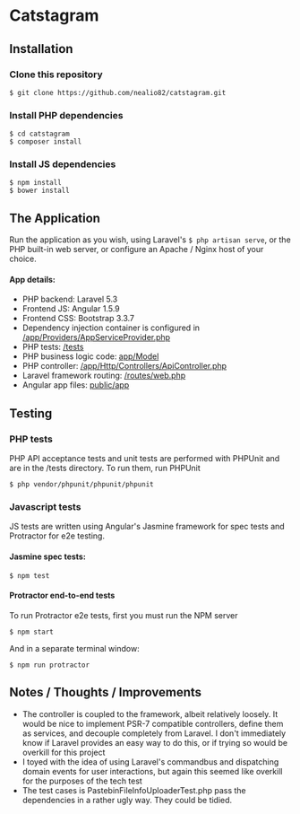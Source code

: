 # Catstagram

## Installation

### Clone this repository
    $ git clone https://github.com/nealio82/catstagram.git

### Install PHP dependencies
    $ cd catstagram
    $ composer install
    
### Install JS dependencies
    $ npm install
    $ bower install
    
## The Application

Run the application as you wish, using Laravel's ```$ php artisan serve```, or the PHP built-in web server, or configure an Apache / Nginx host of your choice.

#### App details:
- PHP backend: Laravel 5.3
- Frontend JS: Angular 1.5.9
- Frontend CSS: Bootstrap 3.3.7
- Dependency injection container is configured in [/app/Providers/AppServiceProvider.php](/app/Providers/AppServiceProvider.php)
- PHP tests: [/tests](/tests)
- PHP business logic code: [app/Model](app/Model)
- PHP controller: [/app/Http/Controllers/ApiController.php](/app/Http/Controllers/ApiController.php)
- Laravel framework routing: [/routes/web.php](/routes/web.php)
- Angular app files: [public/app](public/app)


## Testing

### PHP tests

PHP API acceptance tests and unit tests are performed with PHPUnit and are in the /tests directory. To run them, run PHPUnit

    $ php vendor/phpunit/phpunit/phpunit
    

### Javascript tests

JS tests are written using Angular's Jasmine framework for spec tests and Protractor for e2e testing.

#### Jasmine spec tests:

    $ npm test
    
#### Protractor end-to-end tests
    
To run Protractor e2e tests, first you must run the NPM server

    $ npm start
    
And in a separate terminal window:

    $ npm run protractor
    
## Notes / Thoughts / Improvements

- The controller is coupled to the framework, albeit relatively loosely. It would be nice to implement PSR-7 compatible controllers, define them as services, and decouple completely from Laravel. I don't immediately know if Laravel provides an easy way to do this, or if trying so would be overkill for this project
- I toyed with the idea of using Laravel's commandbus and dispatching domain events for user interactions, but again this seemed like overkill for the purposes of the tech test
- The test cases is PastebinFileInfoUploaderTest.php pass the dependencies in a rather ugly way. They could be tidied. 